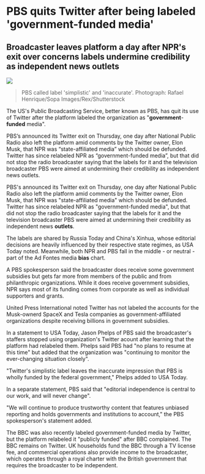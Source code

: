 # PBS quits Twitter after being labeled 'government-funded media'

## **Broadcaster** leaves platform a day after NPR's exit over concerns labels undermine credibility as independent news outlets

![](https://i.guim.co.uk/img/media/f8e97160cc56c0d831edb45491d0f4141a7c7f26/0_200_6000_3600/master/6000.jpg?width=620&quality=85&dpr=1&s=none)
> PBS called label 'simplistic' and 'inaccurate'. Photograph: Rafael Henrique/Sopa Images/Rex/Shutterstock

The US's Public Broadcasting Service, better known as PBS, has quit its use of Twitter after the platform labeled the organization as "**government**-**funded** media".

PBS’s announced its Twitter exit on Thursday, one day after National Public Radio also left the platform amid comments by the Twitter owner, Elon Musk, that NPR was “state-affiliated media” which should be defunded. Twitter has since relabeled NPR as “government-funded media”, but that did not stop the radio broadcaster saying that the labels for it and the television broadcaster PBS were aimed at undermining their credibility as independent news outlets.

PBS's announced its Twitter exit on Thursday, one day after National Public Radio also left the platform amid comments by the Twitter owner, Elon Musk, that NPR was "state-affiliated media" which should be defunded. Twitter has since relabeled NPR as "government-funded media", but that did not stop the radio broadcaster saying that the labels for it and the television broadcaster PBS were aimed at undermining their credibility as independent news **outlets**.

The labels are shared by Russia Today and China's Xinhua, whose editorial decisions are heavily influenced by their respective state regimes, as USA Today noted. Meanwhile, both NPR and PBS fall in the middle - or neutral - part of the Ad Fontes media **bias** chart.

A PBS spokesperson said the broadcaster does receive some government subsidies but gets far more from members of the public and from philanthropic organizations. While it does receive government subsidies, NPR says most of its funding comes from corporate as well as individual supporters and grants.

United Press International noted Twitter has not labeled the accounts for the Musk-ownerd SpaceX and Tesla companies as government-affiliated organizations despite receiving billions in government subsidies.

In a statement to USA Today, Jason Phelps of PBS said the broadcaster's staffers stopped using organization's Twitter acount after learning that the platform had relabeled them. Phelps said PBS had "no plans to resume at this time" but added that the organization was "continuing to monitor the ever-changing situation closely".

"Twitter's simplistic label leaves the inaccurate impression that PBS is wholly funded by the federal government," Phelps added to USA Today.

In a separate statement, PBS said that "editorial independence is central to our work, and will never change".

"We will continue to produce trustworthy content that features unbiased reporting and holds governments and institutions to account," the PBS spokesperson's statement added.

The BBC was also recently labeled government-funded media by Twitter, but the platform relabeled it "publicly funded" after BBC complained. The BBC remains on Twitter. UK households fund the BBC through a TV license fee, and commercial operations also provide income to the broadcaster, which operates through a royal charter with the British government that requires the broadcaster to be independent. 


